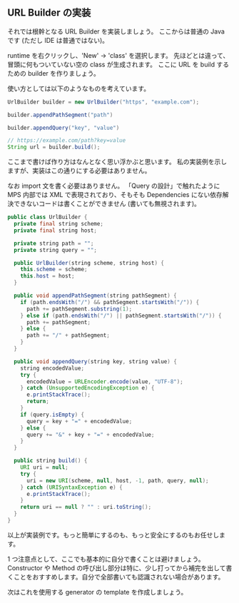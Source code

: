 ## URL Builder の実装

それでは根幹となる URL Builder を実装しましょう。
ここからは普通の Java です (ただし IDE は普通ではない)。

runtime を右クリックし、'New' -> 'class' を選択します。
先ほどとは違って、冒頭に何もついていない空の class が生成されます。
ここに URL を build するための builder を作りましょう。

使い方としては以下のようなものを考えています。

```java
UrlBuilder builder = new UrlBuilder("https", "example.com");

builder.appendPathSegment("path")

builder.appendQuery("key", "value")

// https://example.com/path?key=value
String url = builder.build();
```

ここまで書けば作り方はなんとなく思い浮かぶと思います。
私の実装例を示しますが、実装はこの通りにする必要はありません。

なお import 文を書く必要はありません。
「Query の設計」で触れたように MPS 内部では XML で表現されており、そもそも Dependencies にない依存解決できないコードは書くことができません (書いても無視されます)。

```java
public class UrlBuilder {
  private final string scheme;
  private final string host;

  private string path = "";
  private string query = "";

  public UrlBuilder(string scheme, string host) {
    this.scheme = scheme;
    this.host = host;
  }

  public void appendPathSegment(string pathSegment) {
    if (path.endsWith("/") && pathSegment.startsWith("/")) {
      path += pathSegment.substring(1);
    } else if (path.endsWith("/") || pathSegment.startsWith("/")) {
      path += pathSegment;
    } else {
      path += "/" + pathSegment;
    }
  }

  public void appendQuery(string key, string value) {
    string encodedValue;
    try {
      encodedValue = URLEncoder.encode(value, "UTF-8");
    } catch (UnsupportedEncodingException e) {
      e.printStackTrace();
      return;
    }
    if (query.isEmpty) {
      query = key + "=" + encodedValue;
    } else {
      query += "&" + key + "=" + encodedValue;
    }
  }

  public string build() {
    URI uri = null;
    try {
      uri = new URI(scheme, null, host, -1, path, query, null);
    } catch (URISyntaxException e) {
      e.printStackTrace();
    }
    return uri == null ? "" : uri.toString();
  }
}
```

以上が実装例です。もっと簡単にするのも、もっと安全にするのもお任せします。

1 つ注意点として、ここでも基本的に自分で書くことは避けましょう。
Constructor や Method の呼び出し部分は特に、少し打ってから補完を出して書くことをおすすめします。自分で全部書いても認識されない場合があります。

次はこれを使用する generator の template を作成しましょう。

